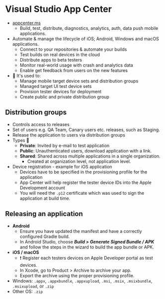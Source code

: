 # Visual Studio App Center

- [appcenter.ms](https://appcenter.ms)
  - Build, test, distribute, diagnostics, analytics, auth, data push mobile applications.
- Automate & manage the lifecycle of iOS; Android, Windows and macOS applications.
  - Connect to your repositories & automate your builds
  - Test builds on real devices in the cloud
  - Distribute apps to beta testers
  - Monitor real-world usage with crash and analytics data
  - Enable get feedback from users on the new features
- 📝 It's used to:
  - Manage mobile target device sets and distribution groups
  - Managed target UI test device sets
  - Provision tester devices for deployment
  - Create public and private distribution group

## Distribution groups

- Controls access to releases
- Set of users e.g. QA Team, Canary users etc.
releases, such as Staging.
- Release the application to users via distribution groups
- Types 📝
  - **Private**: Invited by e-mail to test application
  - **Public**:  Unauthenticated users, download application with a link.
  - **Shared**: Shared across multiple applications in a single organization.
    - Created at organization level, not application level.
- Device registration - example for iOS application
  - Devices have to be specified in the provisioning profile for the application
  - App Center will help register the tester device IDs into the Apple Development account
  - You will need the `.p12` certificate which was used to sign the application at build time.

## Releasing an application

- **Android**
  - Ensure you have updated the manifest and have a correctly configured Gradle build.
  - In Android Studio, choose ***Build > Generate Signed Bundle / APK*** and follow the steps in the wizard to build the app bundle or APK.
- **iOS / macOS**
  - ❗ Register each testers devices on Apple Developer portal as test devices.
  - In Xcode, go to Product > Archive to archive your app.
  - Export the archive using the proper provisioning profile.
- Windows: `.appx`, `.appxbundle`, `.appxupload`, `.msi`, `.msix`, `.msixbundle`, `.msixupload`, or `.zip`
- Other OS: `.zip`
